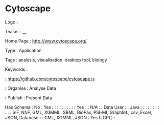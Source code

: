 # Cytoscape

Logo
: ![]()

Teaser
: __

Home Page
: http://www.cytoscape.org/

Type
: Application

Tags
: analysis, visualisation, desktop tool, biology

Keywords
: 

: https://github.com/cytoscape/cytoscape.js


: Organise
: Analyse Data

: Publish
: Present Data

Has Schema
: No
: Yes
: 
: 
: 
: 
: 
: 
: 
: 
: 
: Yes
: 
: N/A
: 
: Data User
: 
: Java
: 
: 
: 
: 
: 
: 
: 
: 
: 
: 
: SIF, NNF, GML, XGMML, SBML, BioPax, PSI-MI, GraphML, csv, Excel, JSON, Database
: 
: GML, XGMML, JSON
: Yes (LGPL)
: 
